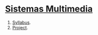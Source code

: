 # [Sistemas Multimedia](http://cms.ual.es/UAL/estudios/masteres/plandeestudios/asignaturas/asignatura/MASTER7114?idAss=71142105&idTit=7114)

<!-- Ver https://ocw.mit.edu/courses/6-0001-introduction-to-computer-science-and-programming-in-python-fall-2016/pages/syllabus/ -->
1. [Syllabus](https://sistemas-multimedia.github.io/syllabus.md).
4. [Project](https://sistemas-multimedia.github.io/VCF).

